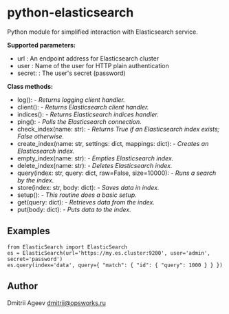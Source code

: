 python-elasticsearch
====================

Python module for simplified interaction with Elasticsearch service.

**Supported parameters:**
* url            : An endpoint address for Elasticsearch cluster
* user           : Name of the user for HTTP plain authentication
* secret:        : The user's secret (password)


**Class methods:**
- log(): - _Returns logging client handler._
- client(): - _Returns Elasticsearch client handler._
- indices(): - _Returns Elasticsearch indices handler._
- ping(): - _Polls the Elasticsearch connection._
- check_index(name: str): - _Returns True if an Elasticsearch index exists; False otherwise._
- create_index(name: str, settings: dict, mappings: dict): - _Creates an Elasticsearch index._
- empty_index(name: str): - _Empties Elasticsearch index._
- delete_index(name: str): - _Deletes Elasticsearch index._
- query(index: str, query: dict, raw=False, size=10000): - _Runs a search by the index._
- store(index: str, body: dict): - _Saves data in index._
- setup(): - _This routine does a basic setup._
- get(query: dict): - _Retrieves data from the index._
- put(body: dict): - _Puts data to the index._

## Examples

```
from ElasticSearch import ElasticSearch
es = ElasticSearch(url='https://my.es.cluster:9200', user='admin', secret='password')
es.query(index='data', query={ "match": { "id": { "query": 1000 } } })
```


## Author
Dmitrii Ageev <dmitrii@opsworks.ru>
